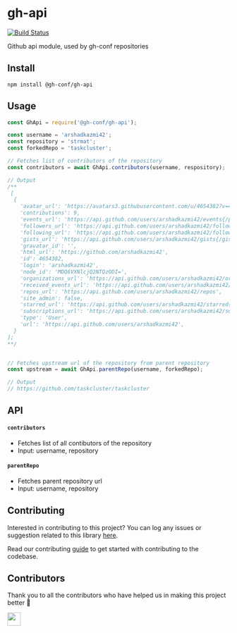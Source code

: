 # gh-api

[![Build Status](https://api.travis-ci.com/gh-conf/gh-api?branch=master)](https://api.travis-ci.com/gh-conf/gh-api)

Github api module, used by gh-conf repositories

## Install

```
npm install @gh-conf/gh-api
```

## Usage

```js
const GhApi = require('@gh-conf/gh-api');

const username = 'arshadkazmi42';
const repository = 'strmat';
const forkedRepo = 'taskcluster';

// Fetches list of contributors of the repository
const contributors = await GhApi.contributors(username, respository);

// Output
/**
 [
  {
    'avatar_url': 'https://avatars3.githubusercontent.com/u/4654382?v=4',
    'contributions': 9,
    'events_url': 'https://api.github.com/users/arshadkazmi42/events{/privacy}',
    'followers_url': 'https://api.github.com/users/arshadkazmi42/followers',
    'following_url': 'https://api.github.com/users/arshadkazmi42/following{/other_user}',
    'gists_url': 'https://api.github.com/users/arshadkazmi42/gists{/gist_id}',
    'gravatar_id': '',
    'html_url': 'https://github.com/arshadkazmi42',
    'id': 4654382,
    'login': 'arshadkazmi42',
    'node_id': 'MDQ6VXNlcjQ2NTQzODI=',
    'organizations_url': 'https://api.github.com/users/arshadkazmi42/orgs',
    'received_events_url': 'https://api.github.com/users/arshadkazmi42/received_events',
    'repos_url': 'https://api.github.com/users/arshadkazmi42/repos',
    'site_admin': false,
    'starred_url': 'https://api.github.com/users/arshadkazmi42/starred{/owner}{/repo}',
    'subscriptions_url': 'https://api.github.com/users/arshadkazmi42/subscriptions',
    'type': 'User',
    'url': 'https://api.github.com/users/arshadkazmi42',
  }
];
**/


// Fetches upstream url of the repository from parent repository
const upstream = await GhApi.parentRepo(username, forkedRepo);

// Output
// https://github.com/taskcluster/taskcluster

```

## API

#### `contributors`

- Fetches list of all contibutors of the repository
- Input: username, repository

#### `parentRepo`

- Fetches parent repository url
- Input: username, repository

## Contributing

Interested in contributing to this project?
You can log any issues or suggestion related to this library [here](https://github.com/gh-conf/gh-api/issues/new).

Read our contributing [guide](CONTRIBUTING.md) to get started with contributing to the codebase.

## Contributors

Thank you to all the contributors who have helped us in making this project better 🙌

<a href="https://github.com/arshadkazmi42"><img src="https://github.com/arshadkazmi42.png" width="30" /></a>